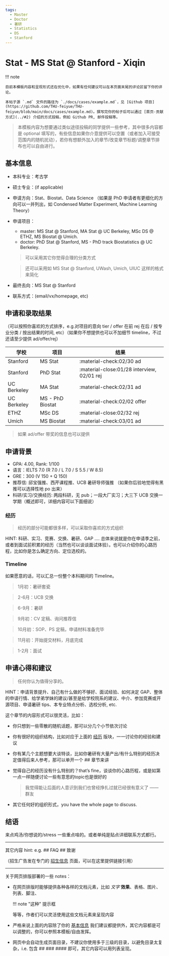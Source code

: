 ```yaml
---
tags:
  - Master
  - Doctor
  - 暑研
  - Statistics
  - DS
  - Stanford
---
```


<!-- tag包括申请项目类型、本科专业、申请专业、去向院校、个人经历等。可以定义你觉得必要的 tag，优先从 [已有 tag](../tags/) 中选取。-->

# Stat - MS Stat @ Stanford - Xiqin

<!-- 标题命名：`<专业方向> - <项目> @ <院校> - <笔名>` -->

!!! note

    目前本模板内容和呈现形式还在优化中，如果有任何建议可以在本页面末尾的评论区留下你的评论。

    本帖子源 `.md` 文件的路径为 `./docs/cases/example.md`，见 [Github 项目](https://github.com/THU-feiyue/THU-feiyue/blob/main/docs/cases/example.md)。撰写完你的帖子后可以通过 [首页-贡献方式](../#2) 介绍的方式投稿，例如 Github PR, 邮件投稿等。

> 本模板内容为想要通过类似途径投稿的同学提供一些参考，其中很多内容都是 optional 填写的，有些信息如果你介意提供可以空置（或者加入可接受范围内的随机扰动），若你有想额外加入的章节/改变章节标题/调整章节排布也可以自由进行。

## 基本信息

- 本科专业：考古学
- 硕士专业：(if applicable)
- 申请方向：Stat、Biostat、Data Science （如果是 PhD 申请者有更细化的方向可以一并列出，如 Condensed Matter Experiment, Machine Learning Theory）
- 申请项目：
    - master: MS Stat @ Stanford, MA Stat @ UC Berkeley, MSc DS @ ETHZ, MS Biostat @ Umich.
    - doctor: PhD Stat @ Stanford, MS - PhD track Biostatistics @ UC Berkeley.

    > 可以采用其它你觉得合理的分类方式

    > 还可以采用如 MS Stat @ Stanford, UWash, Umich, UIUC 这样的格式来简化

- 最终去向：MS Stat @ Stanford
- 联系方式：(email/vx/homepage, etc)


## 申请和录取结果

（可以按照你喜欢的方式排序，e.g.对项目的意向 tier / offer 在前 rej 在后 / 按专业分类 / 按出结果的时间, etc）（如果你不想提供也可以不加细节 timeline，不过还请至少提供 ad/offer/rej）

| 学校 | 项目 | 结果 |
| ---- | ---- | ---- |
| Stanford | MS Stat | :material-check:02/30 ad |
| Stanford | PhD Stat | :material-close:01/28 interview, 02/01 rej |
| UC Berkeley | MA Stat |:material-check:02/31 ad |
| UC Berkeley | MS - PhD Biostat |:material-check:02/02 offer |
| ETHZ | MSc DS | :material-close:02/32 rej |
| Umich | MS Biostat | :material-check:03/01 ad |

> 如果 ad/offer 带奖的信息也可以提供

## 申请背景

- GPA: 4.00, Rank: 1/100
- 语言：IELTS 7.0 (R 7.0 / L 7.0 / S 5.5 / W 8.5)
- GRE：300 (V 150 + Q 150)
- 推荐信: 邱宝强推、西芹课程推、UCB 暑研导师强推 （如果你后验地觉得有黑推可以选择性地 po 出来）
- 科研/实习/交换经历: 两段科研，无 pub；一段大厂实习；大三下 UCB 交换一学期（概述即可，详细内容可以下面细说）

### 经历

> 经历的部分可能都很多样，可以采取你喜欢的方式组织

HINT: 科研、实习、竞赛、交换、暑研、GAP ….  总体来说就是你在申请季之前，或者到面试前积累的经历（当然也可以谈谈面试体验）。也可以介绍你的心路历程，比如你是怎么确定方向、定位选校的。

### Timeline

如果愿意的话，可以汇总一份整个本科期间的 Timeline。

> 1月初：暑研套瓷

> 2-6月：UCB 交换

> 6-9月：暑研

> 9月初：CV 定稿、询问推荐信

> 10月初：SOP、PS 定稿，申请材料准备完毕

> 11月初：开始提交材料，月底完成

> 1-2月：面试

## 申请心得和建议

> 任何你认为值得分享的。

HINT：申请背景提升、自己有什么做的不够好、面试经验、如何决定 GAP、整体的申请行情、给学弟学妹的建议/甚至是给学校院系的建议、中介、参加竞赛或开源项目、申请暑研 tips、本专业特点分析、选校分析, etc.

这个章节的内容形式可以很灵活，比如：

- 你只想到一些零散的随机话题，那可以分几个小节依次讨论
- 你有很好的组织结构，比如对应于上面的 [经历](#31) 版块，一一讨论你的经验和建议
- 你有某几个主题想要大谈特谈，比如你暑研有大量产出/有什么特别的经历决定值得后来人参考，那可以单开一个 ## 章节来讲
- 觉得自己的经历没有什么特别的？that’s fine，谈谈你的心路历程，或是如第一点一样随便讨论一些有意思的topic也是很好的
  > 我觉得能让后面的人意识到我们也曾经挣扎过就已经很有意义了 —— 群友

- 其它任何好的组织形式，you have the whole page to discuss.

## 结语

来点鸡汤/你想说的/stress 一些重点啥的。或者单纯是贴点详细联系方式都行。

-------------------

其它内容 hint: e.g. ## FAQ ## 致谢

（招生广告发在专门的 [招生信息](/ad/index.md) 页面，可以在这里提供链接引用）

-------------------

关于网页排版部署的一些 notes：

-   在网页排版时能够提供各种各样的文档元素，比如 *文字* **效果**、表格、图片、列表、脚注、

    !!! note "这种"
        提示框

    等等，作者们可以灵活使用这些文档元素来呈现内容

-   严格来说上面的内容除了你的 [基本信息](#1) 我们建议都提供外，其它内容都是可以调整的，你可以参照本模板/自由发挥。
-   网页中会自动生成页面目录，不建议你使用多于三级的目录，以避免目录太复杂，i.e. 包含 ## ### #### 即可，其它内容可以用列表呈现。
